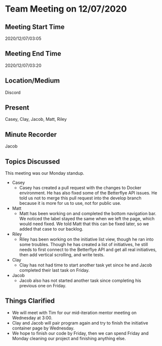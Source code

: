 # Team Meeting on 12/07/2020

## Meeting Start Time

2020/12/07/03:05

## Meeting End Time

2020/12/07/03:20

## Location/Medium

Discord

## Present

Casey, Clay, Jacob, Matt, Riley

## Minute Recorder

Jacob

## Topics Discussed

This meeting was our Monday standup.

- Casey
  - Casey has created a pull request with the changes to Docker environment. He has also fixed some of the Betterflye API issues. He told us not to merge this pull request into the develop branch because it is more for us to use, not for public use.
- Matt 
  - Matt has been working on and completed the bottom navigation bar. We noticed the label stayed the same when we left the page, which would need fixed. We told Matt that this can be fixed later, so we added that case to our backlog.
- Riley
  - Riley has been working on the initiative list view, though he ran into some troubles. Though he has created a list of initiatives, he still needs to first connect to the Betterflye API and get all real initiatives, then add vertical scrolling, and write tests.
- Clay
  - Clay has not had time to start another task yet since he and Jacob completed their last task on Friday.
- Jacob
  - Jacob also has not started another task since completing his previous one on Friday.


## Things Clarified

- We will meet with Tim for our mid-iteration mentor meeting on Wednesday at 3:00.
- Clay and Jacob will pair program again and try to finish the initiative container page by Wednesday.
- We hope to finish our code by Friday, then we can spend Friday and Monday cleaning our project and finishing anything else.